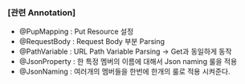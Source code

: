 ### [관련 Annotation]

- @PupMapping : Put Resource 설정
- @RequestBody : Request Body 부분 Parsing
- @PathVariable : URL Path Variable Parsing -> Get과 동일하게 동작
- @JsonProperty : 한 특정 멤버의 이름에 대해서 Json naming 룰을 적용
- @JsonNaming : 여러개의 멤버들을 한번에 한개의 룰로 적용 시켜준다.